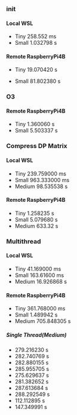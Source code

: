 ### init

#### Local WSL

- Tiny 258.552 ms
- Small 1.032798 s

#### Remote RaspberryPi4B

- Tiny 19.070420 s

- Small 81.802380 s

### O3

#### Remote RaspberryPi4B

- Tiny 1.360060 s
- Small 5.503337 s

### Compress DP Matrix

#### Local WSL

- Tiny 239.759000 ms
- Small 963.333000 ms
- Medium 98.535538 s

#### Remote RaspberryPi4B

- Tiny 1.258235 s
- Small 5.079680 s
- Medium 633.32 s

### Multithread

#### Local WSL

- Tiny 41.169000 ms
- Small 163.61600 ms
- Medium 16.926868 s

#### Remote RaspberryPi4B

- Tiny 361.768000 ms
- Small 1.489942 s
- Medium 705.848305 s

##### Single Thread(Medium)

- 279.216230 s
- 282.740769 s
- 282.880155 s
- 285.955705 s
- 275.629637 s
- 281.382652 s
- 287.613684 s
- 288.292549 s
- 112.112895 s
- 147.349991 s